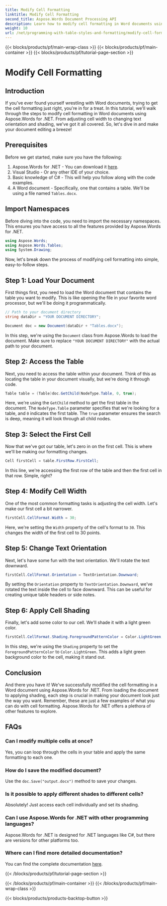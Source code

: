 ```yaml
---
title: Modify Cell Formatting
linktitle: Modify Cell Formatting
second_title: Aspose.Words Document Processing API
description: Learn how to modify cell formatting in Word documents using Aspose.Words for .NET with this detailed step-by-step guide.
weight: 10
url: /net/programming-with-table-styles-and-formatting/modify-cell-formatting/
---
```


{{< blocks/products/pf/main-wrap-class >}}
{{< blocks/products/pf/main-container >}}
{{< blocks/products/pf/tutorial-page-section >}}

# Modify Cell Formatting

## Introduction

If you've ever found yourself wrestling with Word documents, trying to get the cell formatting just right, you're in for a treat. In this tutorial, we'll walk through the steps to modify cell formatting in Word documents using Aspose.Words for .NET. From adjusting cell width to changing text orientation and shading, we've got it all covered. So, let's dive in and make your document editing a breeze!

## Prerequisites

Before we get started, make sure you have the following:

1. Aspose.Words for .NET - You can download it [here](https://releases.aspose.com/words/net/).
2. Visual Studio - Or any other IDE of your choice.
3. Basic knowledge of C# - This will help you follow along with the code examples.
4. A Word document - Specifically, one that contains a table. We'll be using a file named `Tables.docx`.

## Import Namespaces

Before diving into the code, you need to import the necessary namespaces. This ensures you have access to all the features provided by Aspose.Words for .NET.

```csharp
using Aspose.Words;
using Aspose.Words.Tables;
using System.Drawing;
```

Now, let's break down the process of modifying cell formatting into simple, easy-to-follow steps.

## Step 1: Load Your Document

First things first, you need to load the Word document that contains the table you want to modify. This is like opening the file in your favorite word processor, but we'll be doing it programmatically.

```csharp
// Path to your document directory 
string dataDir = "YOUR DOCUMENT DIRECTORY";

Document doc = new Document(dataDir + "Tables.docx");
```

In this step, we're using the `Document` class from Aspose.Words to load the document. Make sure to replace `"YOUR DOCUMENT DIRECTORY"` with the actual path to your document.

## Step 2: Access the Table

Next, you need to access the table within your document. Think of this as locating the table in your document visually, but we're doing it through code.

```csharp
Table table = (Table)doc.GetChild(NodeType.Table, 0, true);
```

Here, we're using the `GetChild` method to get the first table in the document. The `NodeType.Table` parameter specifies that we're looking for a table, and `0` indicates the first table. The `true` parameter ensures the search is deep, meaning it will look through all child nodes.

## Step 3: Select the First Cell

Now that we've got our table, let's zero in on the first cell. This is where we'll be making our formatting changes.

```csharp
Cell firstCell = table.FirstRow.FirstCell;
```

In this line, we're accessing the first row of the table and then the first cell in that row. Simple, right?

## Step 4: Modify Cell Width

One of the most common formatting tasks is adjusting the cell width. Let's make our first cell a bit narrower.

```csharp
firstCell.CellFormat.Width = 30;
```

Here, we're setting the `Width` property of the cell's format to `30`. This changes the width of the first cell to 30 points.

## Step 5: Change Text Orientation

Next, let's have some fun with the text orientation. We'll rotate the text downward.

```csharp
firstCell.CellFormat.Orientation = TextOrientation.Downward;
```

By setting the `Orientation` property to `TextOrientation.Downward`, we've rotated the text inside the cell to face downward. This can be useful for creating unique table headers or side notes.

## Step 6: Apply Cell Shading

Finally, let's add some color to our cell. We'll shade it with a light green color.

```csharp
firstCell.CellFormat.Shading.ForegroundPatternColor = Color.LightGreen;
```

In this step, we're using the `Shading` property to set the `ForegroundPatternColor` to `Color.LightGreen`. This adds a light green background color to the cell, making it stand out.

## Conclusion

And there you have it! We've successfully modified the cell formatting in a Word document using Aspose.Words for .NET. From loading the document to applying shading, each step is crucial in making your document look just the way you want. Remember, these are just a few examples of what you can do with cell formatting. Aspose.Words for .NET offers a plethora of other features to explore.

## FAQs

### Can I modify multiple cells at once?
Yes, you can loop through the cells in your table and apply the same formatting to each one.

### How do I save the modified document?
Use the `doc.Save("output.docx")` method to save your changes.

### Is it possible to apply different shades to different cells?
Absolutely! Just access each cell individually and set its shading.

### Can I use Aspose.Words for .NET with other programming languages?
Aspose.Words for .NET is designed for .NET languages like C#, but there are versions for other platforms too.

### Where can I find more detailed documentation?
You can find the complete documentation [here](https://reference.aspose.com/words/net/).

{{< /blocks/products/pf/tutorial-page-section >}}

{{< /blocks/products/pf/main-container >}}
{{< /blocks/products/pf/main-wrap-class >}}

{{< blocks/products/products-backtop-button >}}
